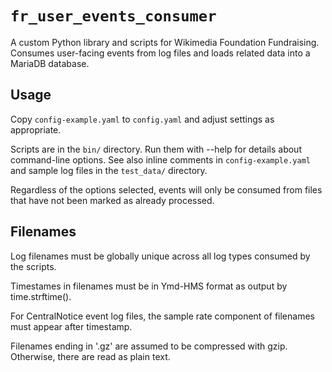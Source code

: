 `fr_user_events_consumer`
===========================

A custom Python library and scripts for Wikimedia Foundation Fundraising. Consumes
user-facing events from log files and loads related data into a MariaDB database.

Usage
-----

Copy `config-example.yaml` to `config.yaml` and adjust settings as appropriate.

Scripts are in the `bin/` directory. Run them with --help for details about
command-line options. See also inline comments in `config-example.yaml` and
sample log files in the `test_data/` directory.

Regardless of the options selected, events will only be consumed from files that have not
been marked as already processed.

Filenames
----------

Log filenames must be globally unique across all log types consumed by the scripts.

Timestames in filenames must be in Ymd-HMS format as output by time.strftime().

For CentralNotice event log files, the sample rate component of filenames must appear
after timestamp.

Filenames ending in '.gz' are assumed to be compressed with gzip. Otherwise, there are
read as plain text.
